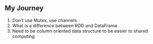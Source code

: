 ## My Journey

1. Don't use Mutex, use channels
2. What is a difference between RDD and DataFrame
3. Need to be column oriented data structure to be easier to shared computing
